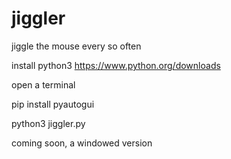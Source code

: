 # jiggler
jiggle the mouse every so often

install python3
https://www.python.org/downloads

open a terminal

pip install pyautogui

python3 jiggler.py

coming soon, a windowed version
